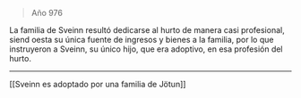 > Año 976

La familia de Sveinn resultó dedicarse al hurto de manera casi profesional, siend oesta su única fuente de ingresos y bienes a la familia, por lo que instruyeron a Sveinn, su único hijo, que era adoptivo, en esa profesión del hurto.

---

[[Sveinn es adoptado por una familia de Jötun]]